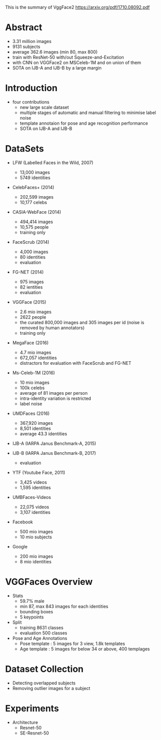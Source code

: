 This is the summary of VggFace2 https://arxiv.org/pdf/1710.08092.pdf

# Abstract
- 3.31 million images
- 9131 subjects
- average 362.6 images (min 80, max 800)
- train with ResNet-50 with/out Squeeze-and-Excitation
- with CNN on VGGFace2 on MSCeleb-1M and on union of them
- SOTA on  IJB-A and IJB-B by a large margin

# Introduction
* four contributions
  - new large scale dataset
  - multiple stages of automatic and manual filtering to minimise label noise
  - template annotaion for pose and age recognition performance
  - SOTA on IJB-A and IJB-B

# DataSets
* LFW (Labelled Faces in the Wild, 2007)
  - 13,000 images
  - 5749 identities

* CelebFaces+ (2014)
  - 202,599 images
  - 10,177 celebs

* CASIA-WebFace (2014)
  - 494,414 images
  - 10,575 people
  - training only

* FaceScrub (2014)
  - 4,000 images
  - 80 identities
  - evaluation

* FG-NET (2014)
  - 975 images
  - 82 ientities
  - evaluation

* VGGFace (2015)
  - 2.6 mio images
  - 2622 people
  - the curated 800,000 images and 305 images per id (noise is removed by human annotators)
  - training only

* MegaFace (2016)
  - 4.7 mio images
  - 672,057 identities
  - distractors for evaluation with FaceScrub and FG-NET

* Ms-Celeb-1M (2016)
  - 10 mio images
  - 100k celebs
  - average of 81 images per person
  - intra-identity variation is restricted
  - label noise

* UMDFaces (2016)
  - 367,920 images
  - 8,501 identities
  - average 43.3 identities

* IJB-A (IARPA Janus Benchmark-A, 2015)
* IJB-B (IARPA Janus Benchmark-B, 2017)
  - evaluation

* YTF (Youtube Face, 2011)
  - 3,425 videos
  - 1,595 identities

* UMBFaces-Videos
  - 22,075 videos
  - 3,107 identities

* Facebook
  - 500 mio images
  - 10 mio subjects

* Google
  - 200 mio images
  - 8 mio identities

# VGGFaces Overview
* Stats
  - 59.7% male
  - min 87, max 843 images for each identities
  - bounding boxes
  - 5 keypoints
* Split
  - training 8631 classes
  - evaluation 500 classes
* Pose and Age Annotations
  - Pose template : 5 images for 3 view, 1.8k templates
  - Age template : 5 images for below 34 or above, 400 templages
  
# Dataset Collection
  - Detecting overlapped subjects
  - Removing outlier images for a subject
  
# Experiments
* Architecture
  - Resnet-50
  - SE-Resnet-50
  
  
